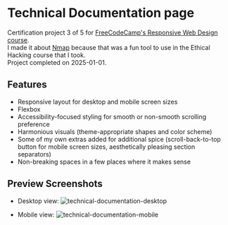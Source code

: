 # Technical Documentation page
Certification project 3 of 5 for [FreeCodeCamp's Responsive Web Design course](https://www.freecodecamp.org/learn/2022/responsive-web-design).\
I made it about [Nmap](https://nmap.org/) because that was a fun tool to use in the Ethical Hacking course that I took.\
Project completed on 2025-01-01.

## Features
* Responsive layout for desktop and mobile screen sizes
* Flexbox
* Accessibility-focused styling for smooth or non-smooth scrolling preference
* Harmonious visuals (theme-appropriate shapes and color scheme)
* Some of my own extras added for additional spice (scroll-back-to-top button for mobile screen sizes, aesthetically pleasing section separators)
* Non-breaking spaces in a few places where it makes sense

## Preview Screenshots
* Desktop view:
  ![technical-documentation-desktop](https://github.com/user-attachments/assets/7d747b01-98d5-46af-930e-c059085e4c23)

* Mobile view:
  ![technical-documentation-mobile](https://github.com/user-attachments/assets/63aa2644-699e-451d-97ba-50c5727c80fa)
